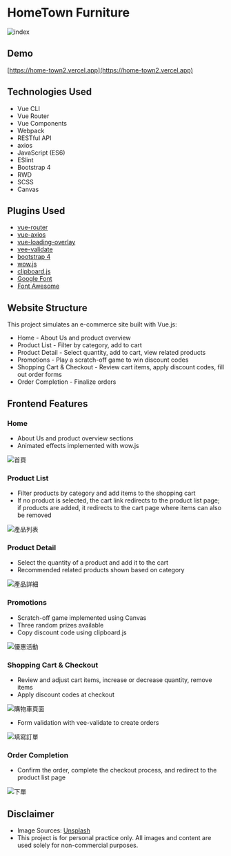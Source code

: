 # HomeTown Furniture
![index](https://user-images.githubusercontent.com/42172767/93883609-62623d00-fd14-11ea-8c4b-34e180ecba08.jpg)

## Demo
[https://home-town2.vercel.app](https://home-town2.vercel.app)

## Technologies Used
* Vue CLI
* Vue Router
* Vue Components
* Webpack
* RESTful API
* axios
* JavaScript (ES6)
* ESlint
* Bootstrap 4
* RWD
* SCSS
* Canvas

## Plugins Used
* [vue-router](https://www.npmjs.com/package/vue-router)
* [vue-axios](https://www.npmjs.com/package/vue-axios)
* [vue-loading-overlay](https://www.npmjs.com/package/vue-loading-overlay)
* [vee-validate](https://www.npmjs.com/package/vee-validate)
* [bootstrap 4](https://getbootstrap.com/)
* [wow.js](https://wowjs.uk/docs.html)
* [clipboard.js](https://clipboardjs.com/)
* [Google Font](https://fonts.google.com/)
* [Font Awesome](https://fontawesome.com/)

## Website Structure
This project simulates an e-commerce site built with Vue.js:
<!-- * Frontend -->
* Home - About Us and product overview
* Product List - Filter by category, add to cart
* Product Detail - Select quantity, add to cart, view related products
* Promotions - Play a scratch-off game to win discount codes
* Shopping Cart & Checkout - Review cart items, apply discount codes, fill out order forms
* Order Completion - Finalize orders
<!-- * Backend
  * Admin Login
  * Product Management - Create, delete, edit products
  * Coupon Management - Create, delete, edit coupons
  * Order Management - View and modify orders
  * Image Management - Upload and delete images -->
  
## Frontend Features
### Home
* About Us and product overview sections
* Animated effects implemented with wow.js

![首頁](https://user-images.githubusercontent.com/42172767/93671806-acf77580-fad8-11ea-8561-b982dccafa93.gif)


### Product List
* Filter products by category and add items to the shopping cart
* If no product is selected, the cart link redirects to the product list page; if products are added, it redirects to the cart page where items can also be removed

![產品列表](https://user-images.githubusercontent.com/42172767/93671039-5dae4680-fad2-11ea-94a3-9efb95d9bfd5.gif)

### Product Detail
* Select the quantity of a product and add it to the cart
* Recommended related products shown based on category

![產品詳細](https://user-images.githubusercontent.com/42172767/93671323-9b13d380-fad4-11ea-8069-a807e1e292bb.gif)

### Promotions
* Scratch-off game implemented using Canvas
* Three random prizes available
* Copy discount code using clipboard.js

![優惠活動](https://user-images.githubusercontent.com/42172767/93671380-1bd2cf80-fad5-11ea-88cf-a52c3abde9e2.gif)

### Shopping Cart & Checkout
* Review and adjust cart items, increase or decrease quantity, remove items
* Apply discount codes at checkout

![購物車頁面](https://user-images.githubusercontent.com/42172767/93671454-b3d0b900-fad5-11ea-9a99-b3d84c0a91dc.gif)

* Form validation with vee-validate to create orders

![填寫訂單](https://user-images.githubusercontent.com/42172767/93671546-73256f80-fad6-11ea-9f4c-4d3d5a73df97.gif)

### Order Completion
* Confirm the order, complete the checkout process, and redirect to the product list page

![下單](https://user-images.githubusercontent.com/42172767/93671578-b253c080-fad6-11ea-913e-8a34cda83122.gif)


<!-- ## Backend Features
* Admin login and logout
* Product, coupon, order, and image management

![後台介紹](https://user-images.githubusercontent.com/42172767/93671677-a61c3300-fad7-11ea-84c2-232092eb2eb0.gif) -->

## Disclaimer
* Image Sources: [Unsplash](https://unsplash.com/)
* This project is for personal practice only. All images and content are used solely for non-commercial purposes.
